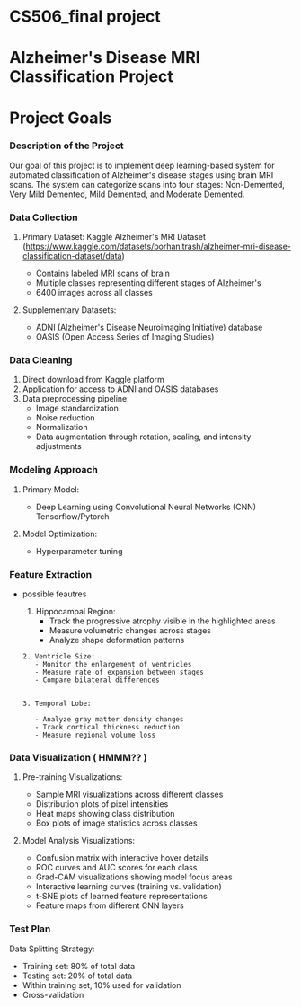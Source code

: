 # CS506_final project

# Alzheimer's Disease MRI Classification Project




# Project Goals

### Description of the Project

Our goal of this project is to implement deep learning-based system for automated classification of Alzheimer's disease stages using brain MRI scans. The system can categorize scans into four stages: Non-Demented, Very Mild Demented, Mild Demented, and Moderate Demented.

### Data Collection

1. Primary Dataset: Kaggle Alzheimer's MRI Dataset (https://www.kaggle.com/datasets/borhanitrash/alzheimer-mri-disease-classification-dataset/data)
   - Contains labeled MRI scans of brain
   - Multiple classes representing different stages of Alzheimer's
   - 6400 images across all classes
   

2. Supplementary Datasets:
   - ADNI (Alzheimer's Disease Neuroimaging Initiative) database
   - OASIS (Open Access Series of Imaging Studies)

### Data Cleaning
1. Direct download from Kaggle platform
2. Application for access to ADNI and OASIS databases
3. Data preprocessing pipeline:
   - Image standardization
   - Noise reduction
   - Normalization
   - Data augmentation through rotation, scaling, and intensity adjustments

### Modeling Approach
1. Primary Model:
   - Deep Learning using Convolutional Neural Networks (CNN) Tensorflow/Pytorch 
   
2. Model Optimization:
   - Hyperparameter tuning

### Feature Extraction
- possible feautres
     1. Hippocampal Region:
         - Track the progressive atrophy visible in the highlighted areas
         - Measure volumetric changes across stages
         - Analyze shape deformation patterns


      2. Ventricle Size:
         - Monitor the enlargement of ventricles   
         - Measure rate of expansion between stages
         - Compare bilateral differences


      3. Temporal Lobe:

         - Analyze gray matter density changes
         - Track cortical thickness reduction
         - Measure regional volume loss

### Data Visualization ( HMMM?? )
1. Pre-training Visualizations:
   - Sample MRI visualizations across different classes
   - Distribution plots of pixel intensities
   - Heat maps showing class distribution
   - Box plots of image statistics across classes

2. Model Analysis Visualizations:
   - Confusion matrix with interactive hover details
   - ROC curves and AUC scores for each class
   - Grad-CAM visualizations showing model focus areas
   - Interactive learning curves (training vs. validation)
   - t-SNE plots of learned feature representations
   - Feature maps from different CNN layers

### Test Plan
  Data Splitting Strategy:
   - Training set: 80% of total data
   - Testing set: 20% of total data
   - Within training set, 10% used for validation
   - Cross-validation
